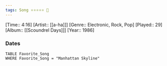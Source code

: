 ```yaml
---
tags: Song ⭐⭐⭐⭐⭐ 💛
---
```

[Time:: 4:16]
[Artist:: [[a-ha]]]
[Genre:: Electronic, Rock, Pop]
[Played:: 29]
[Album:: [[Scoundrel Days]]]
[Year:: 1986]
### Dates
````dataview
TABLE Favorite_Song
WHERE Favorite_Song = "Manhattan Skyline"
````